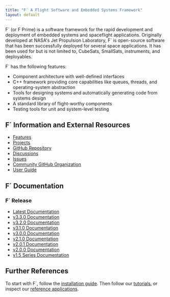 ```yaml
---
title: "F´ A Flight Software and Embedded Systems Framework"
layout: default
---
```


F´ (or F Prime) is a software framework for the rapid development and deployment of embedded systems and spaceflight applications.
Originally developed at NASA's Jet Propulsion Laboratory, F´ is open-source software that has been successfully deployed
for several space applications. It has been used for but is not limited to, CubeSats, SmallSats, instruments, and
deployables.

F´ has the following features:

- Component architecture with well-defined interfaces
- C++ framework providing core capabilities like queues, threads, and operating-system abstraction
- Tools for designing systems and automatically generating code from systems design
- A standard library of flight-worthy components
- Testing tools for unit and system-level testing

## F´ Information and External Resources

- [Features](./features.md)
- [Projects](./projects.md)
- [GitHub Repository](https://github.com/nasa/fprime)
- [Discussions](https://github.com/nasa/fprime/discussions)
- [Issues](https://github.com/nasa/fprime/issues)
- [Community GitHub Organization](https://github.com/fprime-community)
- [User Guide](./UsersGuide/guide.md)

## F´ Documentation

### F´ Release
- [Latest Documentation](./latest.md)
- [v3.3.0 Documentation](https://nasa.github.io/fprime/v3.3.0)
- [v3.2.0 Documentation](https://nasa.github.io/fprime/v3.2.0)
- [v3.1.0 Documentation](https://nasa.github.io/fprime/v3.1.0)
- [v3.0.0 Documentation](https://nasa.github.io/fprime/v3.0.0)
- [v2.1.0 Documentation](https://nasa.github.io/fprime/v2.1.0)
- [v2.0.1 Documentation](https://nasa.github.io/fprime/v2.0.1)
- [v2.0.0 Documentation](https://nasa.github.io/fprime/v2.0.0)
- [v1.5 Series Documentation](https://nasa.github.io/fprime/v1.5)

## Further References

To start with F´, follow the [installation guide](./INSTALL.md). Then follow our [tutorials](Tutorials/README.md), or inspect our [reference applications](https://github.com/fprime-community#references).
